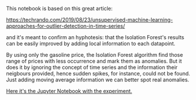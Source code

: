 This notebook is based on this great article:

https://techrando.com/2019/08/23/unsupervised-machine-learning-approaches-for-outlier-detection-in-time-series/

and it's meant to confirm an hyphotesis: that the Isolation Forest's results can be easily improved by adding local information to each datapoint.

By using only the gasoline price, the Isolation Forest algorithm find those range of prices with less occurrence and mark them as anomalies. But it does it by ignoring the concept of time series and the information their neigbours provided, hence sudden spikes, for instance, could not be found. Just adding moving average information we can better spot real anomalies.

[Here it's the Jupyter Notebook with the experiment.](https://github.com/ricgu8086/Isolation_forest_for_time_series/blob/master/Isolation_forest_for_time_series.ipynb)
